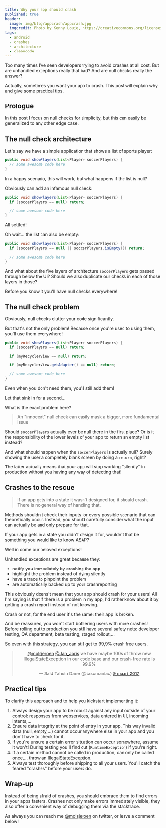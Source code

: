 ```yaml
---
title: Why your app should crash
published: true
header:
  image: img/blog/appcrash/appcrash.jpg
  imgcredit: Photo by Kenny Louie, https://creativecommons.org/licenses/by/2.0/, cropped
tags:
  - android
  - crashes
  - architecture
  - cleancode
---
```

Too many times I've seen developers trying to avoid crashes at all cost. But are unhandled exceptions really that bad? And are null checks really the answer?

Actually, sometimes you want your app to crash. This post will explain why and give some practical tips.


## Prologue
In this post I focus on null checks for simplicity, but this can easily be generalized to any other edge case.


## The null check architecture
Let's say we have a simple application that shows a list of sports player:

```java
public void showPlayers(List<Player> soccerPlayers) {
  // some awesome code here
}
```

In a happy scenario, this will work, but what happens if the list is null?

Obviously can add an infamous null check:

```java
public void showPlayers(List<Player> soccerPlayers) {
  if (soccerPlayers == null) return;

  // some awesome code here
}
```

All settled!

Oh wait... the list can also be empty:

```java
public void showPlayers(List<Player> soccerPlayers) {
  if (soccerPlayers == null || soccerPlayers.isEmpty()) return;

  // some awesome code here
}
```

And what about the five layers of architecture `soccerPlayers` gets passed through below the UI? Should we also duplicate our checks in each of those layers in those?

Before you know it you'll have null checks everywhere!


## The null check problem
Obviously, null checks clutter your code significantly.

But that's not the only problem! Because once you're used to using them, you'll use them everywhere!

```java
public void showPlayers(List<Player> soccerPlayers) {
  if (soccerPlayers == null) return;

  if (myRecyclerView == null) return;

  if (myRecyclerView.getAdapter() == null) return;

  // some awesome code here
}
```

Even when you don't need them, you'll still add them!

Let that sink in for a second...

What is the exact problem here?

> An "innocent" null check can easily mask a bigger, more fundamental issue

Should `soccerPlayers` actually ever be null there in the first place? Or is it the responsibility of the lower levels of your app to return an empty list instead?

And what should happen when the `soccerPlayers` is actually null? Surely showing the user a completely blank screen by doing a `return`, right?

The latter actually means that your app will stop working "silently" in production without you having any way of detecting that!


## Crashes to the rescue
> If an app gets into a state it wasn't designed for, it should crash. There is no general way of handling that.

Methods shouldn't check their inputs for every possible scenario that can theoretically occur. Instead, you should carefully consider what the input can actually be and only prepare for that.

If your app gets in a state you didn't design it for, wouldn't that be something you would like to know ASAP?

Well in come our beloved exceptions!

Unhandled exceptions are great because they:

- notify you immediately by crashing the app
- highlight the problem instead of dying silently
- have a trace to pinpoint the problem
- are automatically backed up to your crashreporting

This obviously doens't mean that your app should crash for your users! All I'm saying is that if there is a problem in my app, I'd rather know about it by getting a crash report instead of not knowing.

Crash or not, for the end user it's the same: their app is broken.

And be reassured, you won't start bothering users with more crashes! Before rolling out to production you still have several safety nets: developer testing, QA department, beta testing, staged rollout,...

So even with this strategy, you can still get to 99,9% crash free users.

<center><blockquote class="twitter-tweet" data-conversation="none" data-lang="nl"><p lang="en" dir="ltr"><a href="https://twitter.com/molsjeroen">@molsjeroen</a> <a href="https://twitter.com/Jan_Joris">@Jan_Joris</a> we have maybe 100s of throw new IllegalStateException in our code base and our crash-free rate is 99.9%</p>&mdash; Said Tahsin Dane (@tasomaniac) <a href="https://twitter.com/tasomaniac/status/839943184729923586">9 maart 2017</a></blockquote>
<script async src="//platform.twitter.com/widgets.js" charset="utf-8"></script></center>


## Practical tips
To clarify this approach and to help you kickstart implementing it:

1. Always design your app to be robust against any input outside of your control: responses from webservices, data entered in UI, incoming intents,...
2. Ensure data integrity at the point of entry in your app. This way invalid data (null, empty,...) cannot occur anywhere else in your app and you don't have to check for it.
3. If you're unsure a certain error situation can occur somewhere, assume it won't! During testing you'll find out (`RuntimeException`) if you're right.
4. If a certain method cannot be called in production, can only be called once,... throw an IllegalStateException.
5. Always test thoroughly before shipping to all your users. You'll catch the feared "crashes" before your users do.


## Wrap-up
Instead of being afraid of crashes, you should embrace them to find errors in your apps fasters. Crashes not only make errors immediately visible, they also offer a convenient way of debugging them via the stacktrace.

As always you can reach me [@molsjeroen](https://twitter.com/molsjeroen) on twitter, or leave a comment below!
